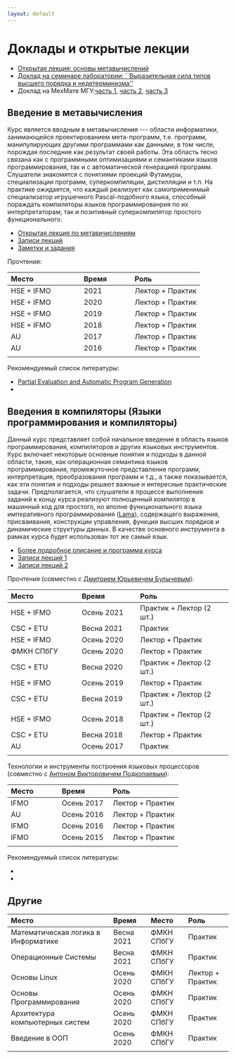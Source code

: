 ```yaml
---
layout: default
---
```


# Доклады и открытые лекции

* [Открытая лекция: основы метавычислений](https://youtu.be/Bn_86F7xdLs)
* [Доклад на семинаре лаборатории: ``Выразительная сила типов высшего порядка и недетерминизма''](https://www.youtube.com/watch?v=PZKWdGln-nY&list=PL1iwBJ9vqBRbFrn2j27VL94-shiHIYGDn&index=7)
* Доклад на МехМате МГУ:[часть 1](https://www.youtube.com/watch?v=-0cp9hBv-9o), [часть 2](https://www.youtube.com/watch?v=2sgYYiY2D8k), [часть 3](https://www.youtube.com/watch?v=-Qpk1CjFDkE)

## Введение в метавычисления

Курс является вводным в метавычисления --- области информатики, занимающейся проектированием мета-программ, т.е. программ, манипулирующих другими программами как данными, в том числе, порождая последние как результат своей работы.
Эта область тесно связана как с программными оптимизациями и семантиками языков программирования, так и с автоматической генерацией программ.
Слушатели знакомятся с понятиями проекций Футамуры, специализации программ, суперкомпиляции, дистилляции и т.п.
На практике ожидается, что каждый реализует как самоприменимый специализатор игрушечного Pascal-подобного языка, способный пораждать компиляторы языков программированрия по их интерпретаторам, так и позитивный суперкомпилятор простого функционального.

* [Открытая лекция по метавичислениям](https://youtu.be/1j4TEWOMoQs)
* [Записи лекций](https://www.youtube.com/playlist?list=PL1X5sYUeXRNdCAY8LcMARSbyn2n20KTrm)
* [Заметки и задания]()

Прочтения:

| Место | Время | Роль |
| :--- | :--- | :--- |
| HSE + IFMO | 2021 | Лектор + Практик |
| HSE + IFMO | 2020 | Лектор + Практик |
| HSE + IFMO | 2019 | Лектор + Практик |
| HSE + IFMO | 2018 | Лектор + Практик |
| AU  | 2017 | Лектор + Практик |
| AU  | 2016 | Лектор + Практик |
|<img width=150/>|<img width=100/>|<img width=120/>|

Рекомендуемый список литературы:

* [Partial Evaluation and Automatic Program Generation](https://www.itu.dk/people/sestoft/pebook/)
*


## Введения в компиляторы (Языки программирования и компиляторы)

Данный курс представляет собой начальное введение в область языков программирования, компиляторов и других языковых инструментов.
Курс включает некоторые основные понятия и подходы в данной области, такие, как операционная семантика языков программирования, промежуточное представление программ, интерпретация, преобразования программ и т.д.,
а также показывается, как эти понятия и подходы решают важные и интересные практические задачи.
Предполагается, что слушатели в процессе выполнения заданий к концу курса реализуют полноценный компилятор в машинный код для простого, но вполне функционального языка императивного программирования ([Lama](https://github.com/JetBrains-Research/Lama)), содержащего выражения, присваивания, конструкции управления, функции высших порядков и динамические структуры данных.
В качестве основного инструмента в рамках курса будет использован тот же самый язык.

* [Более подробное описание и программа курса](https://my.compscicenter.ru/courses/2021-spring/1.879-compilers/)
* [Записи лекций 1](https://www.youtube.com/playlist?list=PL1X5sYUeXRNfA3rJ6fnSekJALaqvW094-)
* [Записи лекций 2](https://www.youtube.com/playlist?list=PL1X5sYUeXRNdvV1DxB2j5F-O3XlkqptcD)

Прочтения (совместно с [Дмитрием Юрьевичем Булычевым](https://research.jetbrains.org/researchers/db/)):

| Место | Время | Роль |
| :--- | :--- | :--- |
| HSE + IFMO | Осень 2021 | Практик + Лектор (2 шт.) |
| CSC + ETU  | Весна 2021 | Практик |
| HSE + IFMO | Осень 2020 | Лектор + Практик |
| ФМКН СПбГУ | Осень 2020 | Лектор + Практик |
| CSC + ETU  | Весна 2020 | Практик + Лектор (2 шт.) |
| HSE + IFMO | Осень 2019 | Лектор + Практик |
| CSC + ETU  | Весна 2019 | Практик + Лектор (2 шт.) |
| HSE + IFMO | Осень 2018 | Практик + Лектор (2 шт.) |
| CSC + ETU  | Весна 2018 | Лектор + Практик |
| AU         | Осень 2017 | Практик |
|<img width=150/>|<img width=120/>|<img width=200/>|

Технологии и инструменты построения языковых процессоров (совместно с [Антоном Викторовичем Подкопаевым](https://podkopaev.net/)):

| Место | Время | Роль |
| :--- | :--- | :--- |
| IFMO | Осень 2017 | Лектор + Практик |
| AU   | Осень 2016 | Лектор + Практик |
| IFMO | Осень 2016 | Лектор + Практик |
| IFMO | Осень 2015 | Лектор + Практик |
|<img width=100/>|<img width=100/>|<img width=120/>|

Рекомендуемый список литературы:

*
*


## Другие

| Место | Время | Место | Роль |
| :--- | :--- | :--- | :--- |
| Математическая логика в Информатике | Весна 2021 | ФМКН СПбГУ | Практик |
| Операционные Системы | Весна 2021 | ФМКН СПбГУ | Практик |
| Основы Linux | Осень 2020 | ФМКН СПбГУ | Лектор + Практик |
| Основы Программирования | Осень 2020 | ФМКН СПбГУ | Практик |
| Архитектура компьютерных систем | Осень 2020 | ФМКН СПбГУ | Практик |
| Введение в ООП | Осень 2020 | ФМКН СПбГУ | Практик |
|<img width=400/>|<img width=120/>|<img width=120/>| |